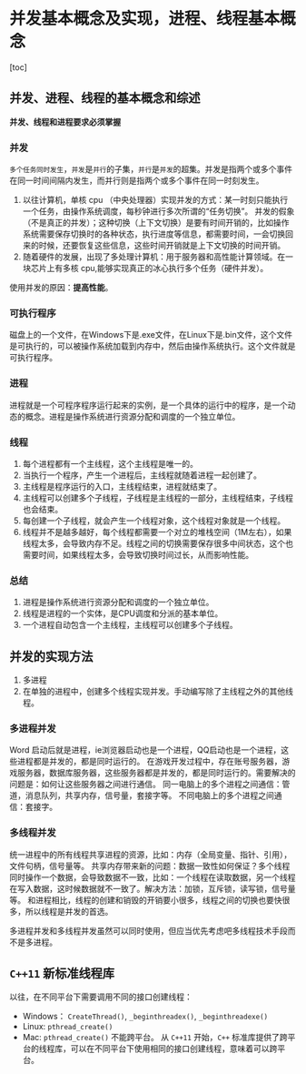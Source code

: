 # 并发基本概念及实现，进程、线程基本概念
[toc]

## 并发、进程、线程的基本概念和综述
**并发、线程和进程要求必须掌握**
### 并发
`多个任务同时发生`，`并发`是`并行`的子集，`并行`是`并发`的超集。并发是指两个或多个事件在同一时间间隔内发生，而并行则是指两个或多个事件在同一时刻发生。
1. 以往计算机，单核 cpu （中央处理器）实现并发的方式：某一时刻只能执行一个任务，由操作系统调度，每秒钟进行多次所谓的“任务切换”。
并发的假象（不是真正的并发）；这种切换（上下文切换）是要有时间开销的，比如操作系统需要保存切换时的各种状态，执行进度等信息，都需要时间，一会切换回来的时候，还要恢复这些信息，这些时间开销就是上下文切换的时间开销。
2. 随着硬件的发展，出现了多处理计算机：用于服务器和高性能计算领域。在一块芯片上有多核 cpu,能够实现真正的冰心执行多个任务（硬件并发）。

使用并发的原因：**提高性能**。

### 可执行程序
磁盘上的一个文件，在Windows下是.exe文件，在Linux下是.bin文件，这个文件是可执行的，可以被操作系统加载到内存中，然后由操作系统执行。这个文件就是可执行程序。

### 进程
进程就是一个可程序程序运行起来的实例，是一个具体的运行中的程序，是一个动态的概念。进程是操作系统进行资源分配和调度的一个独立单位。

### 线程
1. 每个进程都有一个主线程，这个主线程是唯一的。
2. 当执行一个程序，产生一个进程后，主线程就随着进程一起创建了。
3. 主线程是程序运行的入口，主线程结束，进程就结束了。
4. 主线程可以创建多个子线程，子线程是主线程的一部分，主线程结束，子线程也会结束。
5. 每创建一个子线程，就会产生一个线程对象，这个线程对象就是一个线程。
6. 线程并不是越多越好，每个线程都需要一个对立的堆栈空间（1M左右），如果线程太多，会导致内存不足。线程之间的切换需要保存很多中间状态，这个也需要时间，如果线程太多，会导致切换时间过长，从而影响性能。

### 总结
1. 进程是操作系统进行资源分配和调度的一个独立单位。
2. 线程是进程的一个实体，是CPU调度和分派的基本单位。
3. 一个进程自动包含一个主线程，主线程可以创建多个子线程。


## 并发的实现方法
1. 多进程
2. 在单独的进程中，创建多个线程实现并发。手动编写除了主线程之外的其他线程。

### 多进程并发
Word 启动后就是进程，ie浏览器启动也是一个进程，QQ启动也是一个进程，这些进程都是并发的，都是同时运行的。
在游戏开发过程中，存在账号服务器，游戏服务器，数据库服务器，这些服务器都是并发的，都是同时运行的。需要解决的问题是：如何让这些服务器之间进行通信。
同一电脑上的多个进程之间通信：管道，消息队列，共享内存，信号量，套接字等。
不同电脑上的多个进程之间通信：套接字。

### 多线程并发
统一进程中的所有线程共享进程的资源，比如：内存（全局变量、指针、引用），文件句柄，信号量等。
共享内存带来新的问题：数据一致性如何保证？多个线程同时操作一个数据，会导致数据不一致，比如：一个线程在读取数据，另一个线程在写入数据，这时候数据就不一致了。解决方法：加锁，互斥锁，读写锁，信号量等。
和进程相比，线程的创建和销毁的开销要小很多，线程之间的切换也要快很多，所以线程是并发的首选。

多进程并发和多线程并发虽然可以同时使用，但应当优先考虑吧多线程技术手段而不是多进程。


## `C++11` 新标准线程库
以往，在不同平台下需要调用不同的接口创建线程：
- Windows： `CreateThread()`, `_beginthreadex()`, `_beginthreadexe()`
- Linux: `pthread_create()`
- Mac: `pthread_create()`
不能跨平台。
从 `C++11` 开始，`C++` 标准库提供了跨平台的线程库，可以在不同平台下使用相同的接口创建线程，意味着可以跨平台。